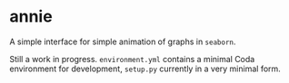 # annie
A simple interface for simple animation of graphs in `seaborn`.

Still a work in progress. `environment.yml` contains a minimal Coda environment for development, `setup.py` currently in a very minimal form.
